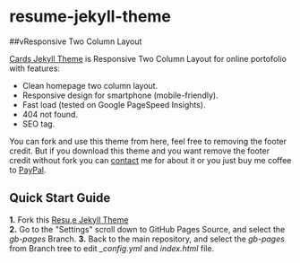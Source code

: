 # resume-jekyll-theme
##vResponsive Two Column Layout

<a href="https://mohamadrido.github.io/resume-jekyll-theme">Cards Jekyll Theme</a> is Responsive Two Column Layout for online portofolio with features:

   - Clean homepage two column layout.
   - Responsive design for smartphone (mobile-friendly).
   - Fast load (tested on Google PageSpeed Insights).
   - 404 not found.
   - SEO tag.

You can fork and use this theme from here, feel free to removing the footer credit. But if you download this theme and you want remove the footer credit without fork you can <a href="https://mohamadrido.com/contact">contact</a> me for about it or you just buy me coffee to <a href="https://paypal.me/mohamadrido">PayPal</a>.

## Quick Start Guide

   <b>1.</b> Fork this <a href="https://mohamadrido.github.io/resume-jekyll-theme">Resu,e Jekyll Theme</a><br/>
   <b>2.</b> Go to the "Settings" scroll down to GitHub Pages Source, and select the <i>gb-pages</i> Branch.
   <b>3.</b> Back to the main repository, and select the <i>gb-pages</i> from Branch tree to edit <i>_config.yml</i> and <i>index.html</i> file.
